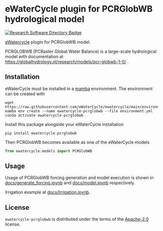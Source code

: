 # eWaterCycle plugin for PCRGlobWB hydrological model

[![Research Software Directory Badge](https://img.shields.io/badge/rsd-00a3e3.svg)](https://www.research-software.nl/software/ewatercycle-pcrglobwb)

[eWatercycle](https://ewatercycle.readthedocs.io/) plugin for PCRGlobWB model.

PCRGLOBWB (PCRaster Global Water Balance) is a large-scale hydrological model with documentation at https://globalhydrology.nl/research/models/pcr-globwb-1-0/ .

## Installation

eWaterCycle must be installed in a [mamba](https://conda-forge.org/miniforge/) environment. The environment can be created with

```console
wget https://raw.githubusercontent.com/eWaterCycle/ewatercycle/main/environment.yml
mamba env create --name ewatercycle-pcrglobwb --file environment.yml
conda activate ewatercycle-pcrglobwb
```

Install this package alongside your eWaterCycle installation

```console
pip install ewatercycle-pcrglobwb
```

Then PCRGlobWB becomes available as one of the eWaterCycle models

```python
from ewatercycle.models import PCRGlobWB
```

## Usage

Usage of PCRGlobWB forcing generation and model execution is shown in 
[docs/generate_forcing.ipynb](https://github.com/eWaterCycle/ewatercycle-pcrglobwb/tree/main/docs/generate_forcing.ipynb) and [docs/model.ipynb](https://github.com/eWaterCycle/ewatercycle-pcrglobwb/tree/main/docs/model.ipynb) respectively.

Irrigation example at [docs/Irrigation.ipynb](ttps://github.com/eWaterCycle/ewatercycle-pcrglobwb/tree/main/ocs/Irrigation.ipynb).

## License

`ewatercycle-pcrglobwb` is distributed under the terms of the [Apache-2.0](https://spdx.org/licenses/Apache-2.0.html) license.
